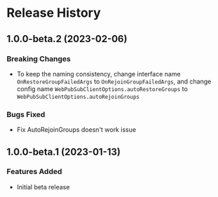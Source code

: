 # Release History

## 1.0.0-beta.2 (2023-02-06)

### Breaking Changes
- To keep the naming consistency, change interface name `OnRestoreGroupFailedArgs` to `OnRejoinGroupFailedArgs`, and change config name `WebPubSubClientOptions.autoRestoreGroups` to `WebPubSubClientOptions.autoRejoinGroups`

### Bugs Fixed
- Fix AutoRejoinGroups doesn't work issue

## 1.0.0-beta.1 (2023-01-13)
### Features Added
- Initial beta release
